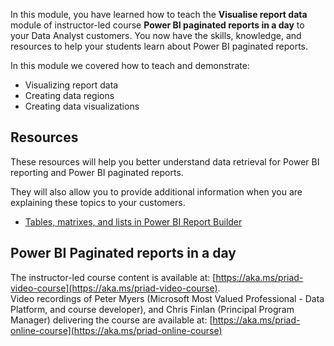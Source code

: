 In this module, you have learned how to teach the **Visualise report data** module of instructor-led course **Power BI paginated reports in a day** to your Data Analyst customers.
You now have the skills, knowledge, and resources to help your students learn about Power BI paginated reports.


In this module we covered how to teach and demonstrate:

- Visualizing report data
- Creating data regions
- Creating data visualizations

## Resources
These resources will help you better understand data retrieval for Power BI reporting and Power BI paginated reports.

They will also allow you to provide additional information when you are explaining these topics to your customers. 

- [Tables, matrixes, and lists in Power BI Report Builder](https://docs.microsoft.com/power-bi/report-builder-tables-matrices-lists)

## Power BI Paginated reports in a day
The instructor-led course content is available at: [https://aka.ms/priad-video-course](https://aka.ms/priad-video-course).  
Video recordings of Peter Myers (Microsoft Most Valued Professional - Data Platform, and course developer), and Chris Finlan (Principal Program Manager) delivering the course are available at: [https://aka.ms/priad-online-course](https://aka.ms/priad-online-course)
